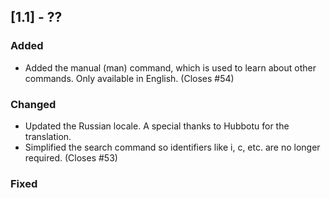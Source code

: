 ## [1.1] - ??
### Added
- Added the manual (man) command, which is used to learn about other commands. Only available in English. (Closes #54)

### Changed
- Updated the Russian locale. A special thanks to Hubbotu for the translation.
- Simplified the search command so identifiers like i, c, etc. are no longer required. (Closes #53)

### Fixed